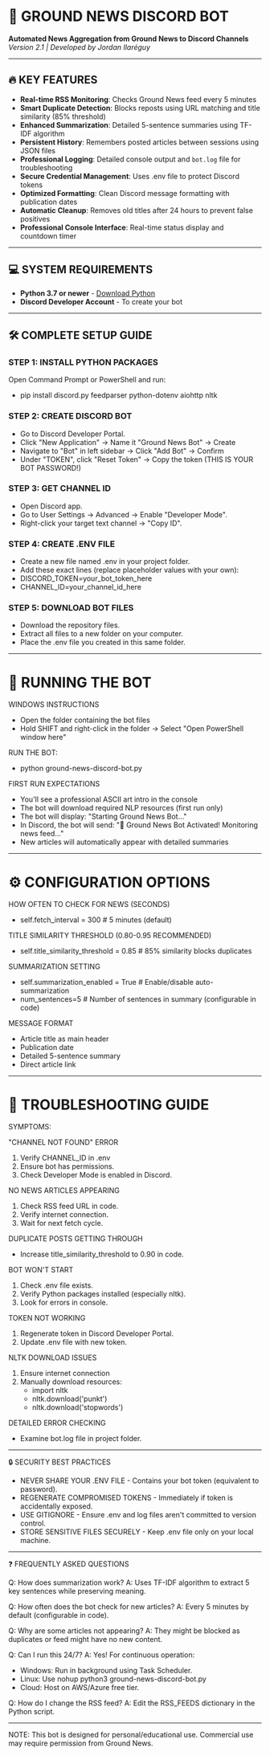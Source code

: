 # 🚀 GROUND NEWS DISCORD BOT
**Automated News Aggregation from Ground News to Discord Channels**  
*Version 2.1 | Developed by Jordan Ilaréguy*

---

## 🔥 KEY FEATURES
- **Real-time RSS Monitoring**: Checks Ground News feed every 5 minutes
- **Smart Duplicate Detection**: Blocks reposts using URL matching and title similarity (85% threshold)
- **Enhanced Summarization**: Detailed 5-sentence summaries using TF-IDF algorithm
- **Persistent History**: Remembers posted articles between sessions using JSON files
- **Professional Logging**: Detailed console output and `bot.log` file for troubleshooting
- **Secure Credential Management**: Uses .env file to protect Discord tokens
- **Optimized Formatting**: Clean Discord message formatting with publication dates
- **Automatic Cleanup**: Removes old titles after 24 hours to prevent false positives
- **Professional Console Interface**: Real-time status display and countdown timer

---

## 💻 SYSTEM REQUIREMENTS
- **Python 3.7 or newer** - [Download Python](https://www.python.org/downloads/)
- **Discord Developer Account** - To create your bot
   
---

## 🛠 COMPLETE SETUP GUIDE

### STEP 1: INSTALL PYTHON PACKAGES
Open Command Prompt or PowerShell and run:
- pip install discord.py feedparser python-dotenv aiohttp nltk

### STEP 2: CREATE DISCORD BOT
- Go to Discord Developer Portal.
- Click "New Application" → Name it "Ground News Bot" → Create
- Navigate to "Bot" in left sidebar → Click "Add Bot" → Confirm
- Under "TOKEN", click "Reset Token" → Copy the token (THIS IS YOUR BOT PASSWORD!)

### STEP 3: GET CHANNEL ID
- Open Discord app.
- Go to User Settings → Advanced → Enable "Developer Mode".
- Right-click your target text channel → "Copy ID".

### STEP 4: CREATE .ENV FILE
- Create a new file named .env in your project folder.
- Add these exact lines (replace placeholder values with your own):
- DISCORD_TOKEN=your_bot_token_here
- CHANNEL_ID=your_channel_id_here

### STEP 5: DOWNLOAD BOT FILES
- Download the repository files.
- Extract all files to a new folder on your computer.
- Place the .env file you created in this same folder.

---

# 🚀 RUNNING THE BOT

WINDOWS INSTRUCTIONS
- Open the folder containing the bot files
- Hold SHIFT and right-click in the folder → Select "Open PowerShell window here"

RUN THE BOT:
- python ground-news-discord-bot.py

FIRST RUN EXPECTATIONS
- You'll see a professional ASCII art intro in the console
- The bot will download required NLP resources (first run only)
- The bot will display: "Starting Ground News Bot..."
- In Discord, the bot will send: "📰 Ground News Bot Activated! Monitoring news feed..."
- New articles will automatically appear with detailed summaries

---

# ⚙️ CONFIGURATION OPTIONS

HOW OFTEN TO CHECK FOR NEWS (SECONDS)
- self.fetch_interval = 300  # 5 minutes (default)

TITLE SIMILARITY THRESHOLD (0.80-0.95 RECOMMENDED)
- self.title_similarity_threshold = 0.85  # 85% similarity blocks duplicates

SUMMARIZATION SETTING
- self.summarization_enabled = True  # Enable/disable auto-summarization
- num_sentences=5  # Number of sentences in summary (configurable in code)

MESSAGE FORMAT
- Article title as main header
- Publication date
- Detailed 5-sentence summary
- Direct article link

---

# 🐛 TROUBLESHOOTING GUIDE

SYMPTOMS:

"CHANNEL NOT FOUND" ERROR
1. Verify CHANNEL_ID in .env
2. Ensure bot has permissions.
3. Check Developer Mode is enabled in Discord.
   
NO NEWS ARTICLES APPEARING
1. Check RSS feed URL in code.
2. Verify internet connection.
3. Wait for next fetch cycle.
   
DUPLICATE POSTS GETTING THROUGH
- Increase title_similarity_threshold to 0.90 in code.

BOT WON'T START
1. Check .env file exists.
2. Verify Python packages installed (especially nltk).
3. Look for errors in console.
   
TOKEN NOT WORKING
1. Regenerate token in Discord Developer Portal.
2. Update .env file with new token.

NLTK DOWNLOAD ISSUES
1. Ensure internet connection
2. Manually download resources:
   - import nltk
   - nltk.download('punkt')
   - nltk.download('stopwords')

DETAILED ERROR CHECKING
- Examine bot.log file in project folder.

---

🔒 SECURITY BEST PRACTICES

- NEVER SHARE YOUR .ENV FILE - Contains your bot token (equivalent to password).
- REGENERATE COMPROMISED TOKENS - Immediately if token is accidentally exposed.
- USE GITIGNORE - Ensure .env and log files aren't committed to version control.
- STORE SENSITIVE FILES SECURELY - Keep .env file only on your local machine.

---

❓ FREQUENTLY ASKED QUESTIONS

Q: How does summarization work?
A: Uses TF-IDF algorithm to extract 5 key sentences while preserving meaning.

Q: How often does the bot check for new articles?
A: Every 5 minutes by default (configurable in code).

Q: Why are some articles not appearing?
A: They might be blocked as duplicates or feed might have no new content.

Q: Can I run this 24/7?
A: Yes! For continuous operation:
- Windows: Run in background using Task Scheduler.
- Linux: Use nohup python3 ground-news-discord-bot.py
- Cloud: Host on AWS/Azure free tier.

Q: How do I change the RSS feed?
A: Edit the RSS_FEEDS dictionary in the Python script.

---

NOTE: This bot is designed for personal/educational use. Commercial use may require permission from Ground News.
